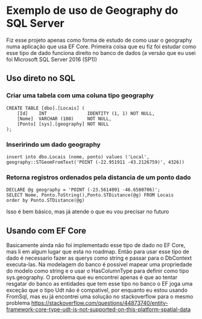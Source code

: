 # Exemplo de uso de Geography do SQL Server

Fiz esse projeto apenas como forma de estudo de como usar o geography numa aplicação que usa EF Core.
Primeira coisa que eu fiz foi estudar como esse tipo de dado funciona direito no banco de dados (a versão que eu usei foi Microsoft SQL Server 2016 (SP1))

## Uso direto no SQL

### Criar uma tabela com uma coluna tipo geography

    CREATE TABLE [dbo].[Locais] (
        [Id]    INT               IDENTITY (1, 1) NOT NULL,
        [Nome]  VARCHAR (100)     NOT NULL,
        [Ponto] [sys].[geography] NOT NULL
    );

### Inseririndo um dado geography
    insert into dbo.Locais (nome, ponto) values ('Local', geography::STGeomFromText('POINT (-22.951911 -43.2126759)', 4326))

### Retorna registros ordenados pela distancia de um ponto dado

    DECLARE @g geography = 'POINT (-23.5614091 -46.6580706)';  
    SELECT Nome, Ponto.ToString(),Ponto.STDistance(@g) FROM Locais
    order by Ponto.STDistance(@g)

Isso é bem básico, mas já atende o que eu vou precisar no futuro

## Usando com EF Core

Basicamente ainda não foi implementado esse tipo de dado no EF Core, mas li em algum lugar que esta no roadmap. 
Então para usar esse tipo de dado é necessario fazer as querys como string e passar para o DbContext executa-las.
Na modelagem do banco é possivel mapear uma propriedade do modelo como string e o usar o HasColumnType para definir como tipo sys.geography.
O problema que eu encontrei apenas é que ao tentar resgatar do banco as entidades que tem esse tipo no banco o EF joga uma exceção que o tipo Udt não é compativel, por enquanto eu estou usando FromSql, mas eu já encontrei uma solução no stackoverflow para o mesmo problema https://stackoverflow.com/questions/44873740/entity-framework-core-type-udt-is-not-supported-on-this-platform-spatial-data
